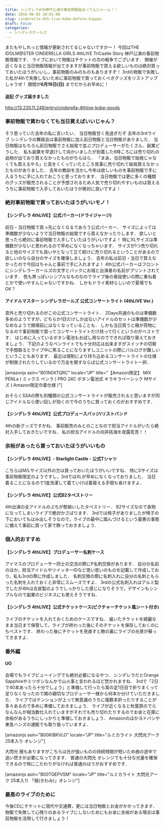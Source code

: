 ```yaml
---
title: シンデレラ4th神戸公演の事前物販始まってんじゃーん！！
date: 2016-06-03 20:01:00
slug: cinderella-4th-live-kobe-before-buppan
draft: False
categories:
  - シンデレラガールズ
---
```


またもやしれっと情報が更新されてるじゃないですかー！ 今回はTHE IDOLM@STER CINDERELLA GIRLS 4thLIVE TriCastle Story 神戸公演の事前物販情報です． ライブにおいて物販はチケットの次の戦争でございます． 開催が近くなると当日物販情報が出てきますが事前物販で買える欲しいものは絶対買っておいたほうがいいし，事前物販のみのものもありますぞ！ 3rdの物販で失敗した私が4thで失敗しないために事前物販で買っておくべきグッズをリストアップしゃうぜ！ 期間が**6月19日(日)** までだからお早めに！ 

#### 追記 グッズ届きました

http://13.230.11.248/entry/cinderella-4thlive-kobe-goods 

###  事前物販で買わなくても当日買えばいいじゃん？

そう思っていた去年の私に言いたい． 当日物販甘く見過ぎだぞ 去年の3rdライブ シンデレラの舞踏会は事前物販に加え前日物販と当日物販がありました． 当日物販はもちろん前日物販でさえ始発で並ぶプロデューサーがたくさん．副業どうした． 私も副業を早退けして向かいましたが到着した6時ころには売り切れの品物が出ており買えなかったものがちらほら． 「まあ，当日物販で始発じゃなくても買えるやろ」と高をくくっていたところ見事に売り切れて結局買えなかったものがありました． 去年の教訓を活かし今年は欲しいものを事前物販で手に入るうちに手に入れておこうと思っております． 当日物販では更に多くの種類のグッズが販売されることが予想されるため人気で売り切れやすいものは買えるうちに事前物販で入手しておいたほうが絶対に良いですよ！ 

### 絶対事前物販で買っておいたほうがいいモノ！

#### 【シンデレラ 4thLIVE】公式パーカー(ドライジャージ)

前日・当日物販で真っ先になくなるであろう公式パーカー． サイズによっては準備数が少ないようで当日物販の始発ですら買えなかったりします． 欲しいと思ったら絶対に事前物販で入手していたほうがいいですよ！ 特にXLサイズは準備数が少ないと思われるので早めになくなっちゃいます． サイズが1つ売り切れると他のサイズでも良いやとなって立て続けに売り切れるということがあるので欲しいのなら自分のサイズを確保しましょう． 去年の私は前日・当日で買えなかったので今回はちゃんと事前で手に入れますよ！ 4th公式パーカーはフロントにシンデレラーガールズの文字とバックにお城と出演者の名前がプリントされています． 色も黒っぽいシンプルなものなのでライブ後の普段使いの際に重ね着とかで使いやすんじゃないですかね． しかもドライ素材らしいので夏場でもOK？ 

#### アイドルマスター シンデレラガールズ 公式コンサートライト (4thLIVE Ver.)

意外と売り切れるのがこの公式コンサートライト． 2Days共通のものは準備数多めのようですが，どちらか1日だけしか出ないアイドルのセットは準備数が少なめなようで開場前にはなくなっていることも． しかも当日買うと箱が荷物になるので事前物販で買ってコンサートライトだけ持って行くというのがベストです． はじめに入っているボタン電池もお試し用なのでできれば取り替えておきましょう． 下記のようなペンライトでも十分対応は出来ますがスイッチの切替で手間取るとライブ中に焦ることになりますしユニットの際にバルログが難しいということもあります． 最近は規制により持ち込めるコンサートライトの仕様が制限されたりしているので万全を期すならば公式コンサートライト一択． 

 [amazonjs asin="B01N0XTQRC" locale="JP" title="【Amazon限定】 MIX PENLa ( ミックス ペンラ ) PRO 24C ボタン電池式 キラキラベーシック Mサイズ ( Amazon限定巾着仕様 )"]

おそらくSSAの際も別種類の公式コンサートライトが販売されると思いますが同じアイドルなら使い回しが効くので今のうちに買っておくのがおすすめです． 

#### 【シンデレラ 4thLIVE】公式プロデュースバッジ/リストバンド

4thの新グッズですかね． 事前販売のみとのことなので担当アイドルがいたら絶対入手しておきたいですね． 私の担当アイドルの向井拓海を夜露死苦！！ 

### 余裕があったら買っておいたほうがいいもの

#### 【シンデレラ 4thLIVE】- Starlight Castle - 公式Tシャツ

こちらはM/Lサイズ以外の方は買っておいたほうがいいですね． 特にSサイズは事前物販限定のようですし，3rdではXLが早めになくなっておりました． 当日着ることになるので1度洗濯して着ていけば着替える手間も省けますよ． 

#### 【シンデレラ 4thLIVE】公式B2タペストリー

4th出演の全アイドルのぷちが勢揃いしたタペストリー． B2サイズなので長物になってしまいライブで絶対かさばります． 3rdでは椅子がありましたが椅子の下においてもはみ出しそうなので，ライブの最中に踏んづけるという最悪の事態に備えて事前に買って家で飾っておきましょう． 

###  個人的おすすめ

#### 【シンデレラ 4thLIVE】プロデューサー名刺ケース

アイマスのプロデューサー同士の交流の際にP名刺交換があります． 自分の名前のほか，担当アイドルやツイッターIDなど思い思いのものを記載して作成しており，私も3rdの際に作成しました． 名刺交換の際に名刺入れに自分の名刺ともらった名刺を入れておくと非常にスムーズですよ． 3rdの公式名刺入れはアルミ製でしたが4thは合皮製のようでしっかりした感じになりそうで，デザインもシンプルなので副業のビジネスにも使えそうですね． 

#### 【シンデレラ 4thLIVE】公式チケットケース(ピクチャーチケット風シート付き)

ライブのチケットを入れておくためのケースですね． 届いたチケットを綺麗なまま当日まで保管して，ライブが終わった後にそのチケットを保存しておくのにもベストです． 終わった後にチケットを見直すと瞼の裏にライブの光景が蘇ってきますよ． 

### 番外編

#### UO

会場でもライブビューイングでも絶対必要になるやつ． シンデレラだとOrange Sapphireやミツボシなんかで山火事と言われるほど焚かれますね． 3rdで「2日で40本あったら十分でしょう」と準備して行ったら案の定1日目で折りまくって足りなくなったので隣の親切なプロデューサー様から何本か分けていただきました． ライブではテンションが上って無意識のうちに複数本折ったりすることが多々あるので多めに準備しておきましょう． ライブが近くなると秋葉原のでらなんなんが相当数仕入れていますがそれでも売り切れたりするのでお金と在庫に余裕があるうちにしっかりと準備しておきましょう． Amazonのほかヨドバシや東急ハンズの通販でも取り扱っていますよ． 

[amazonjs asin="B00KIBKVLO" locale="JP" title="ルミカライト 大閃光アーク 25本入り オレンジ"]

大閃光 極もありますがこちらは光が強いものの持続時間が短いため曲の途中で追い焚きが必要になってきます． 普通の大閃光 オレンジでも十分な光量を確保できるので特にこだわりがなければ普通のほうがおすすめです． 

[amazonjs asin="B00TQEPVSM" locale="JP" title="ルミカライト 大閃光アーク 25本入り 「極(きわみ)」オレンジ"]

### 最高のライブのために

今後CDにチケットに宿代や交通費，更には当日物販とお金がかかってきます． 物販で失敗して心残りのあるライブにしないためにもお金に余裕がある場合は事前物販を活用して行きましょう！
